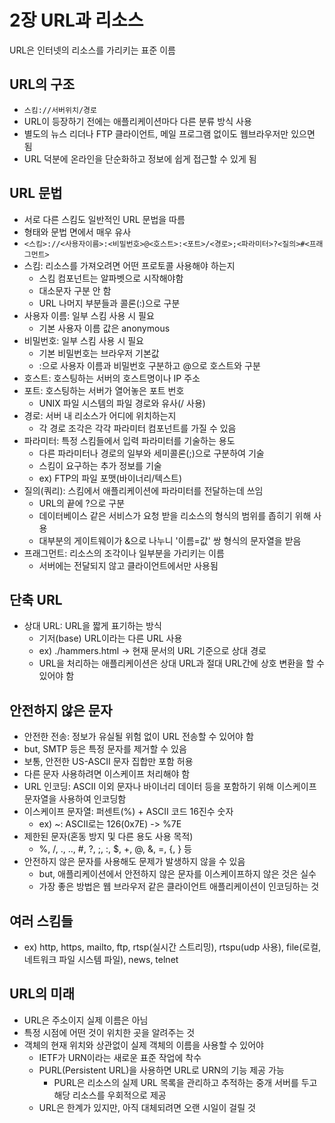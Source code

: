 # 2장 URL과 리소스

URL은 인터넷의 리소스를 가리키는 표준 이름

## URL의 구조

- `스킴://서버위치/경로`
- URL이 등장하기 전에는 애플리케이션마다 다른 분류 방식 사용
- 별도의 뉴스 리더나 FTP 클라이언트, 메일 프로그램 없이도 웹브라우저만 있으면 됨
- URL 덕분에 온라인을 단순화하고 정보에 쉽게 접근할 수 있게 됨

## URL 문법

- 서로 다른 스킴도 일반적인 URL 문법을 따름
- 형태와 문법 면에서 매우 유사
- `<스킴>://<사용자이름>:<비밀번호>@<호스트>:<포트>/<경로>;<파라미터>?<질의>#<프래그먼트>`
- 스킴: 리소스를 가져오려면 어떤 프로토콜 사용해야 하는지
    - 스킴 컴포넌트는 알파벳으로 시작해야함
    - 대소문자 구분 안 함
    - URL 나머지 부분들과 콜론(:)으로 구분
- 사용자 이름: 일부 스킴 사용 시 필요
    - 기본 사용자 이름 값은 anonymous
- 비밀번호: 일부 스킴 사용 시 필요
    - 기본 비밀번호는 브라우저 기본값
    - :으로 사용자 이름과 비밀번호 구분하고 @으로 호스트와 구분
- 호스트: 호스팅하는 서버의 호스트명이나 IP 주소
- 포트: 호스팅하는 서버가 열어놓은 포트 번호
    - UNIX 파일 시스템의 파일 경로와 유사(/ 사용)
- 경로: 서버 내 리소스가 어디에 위치하는지
    - 각 경로 조각은 각각 파라미터 컴포넌트를 가질 수 있음
- 파라미터: 특정 스킴들에서 입력 파라미터를 기술하는 용도
    - 다른 파라미터나 경로의 일부와 세미콜론(;)으로 구분하여 기술
    - 스킴이 요구하는 추가 정보를 기술
    - ex) FTP의 파일 포맷(바이너리/텍스트)
- 질의(쿼리): 스킴에서 애플리케이션에 파라미터를 전달하는데 쓰임
    - URL의 끝에 ?으로 구분
    - 데이터베이스 같은 서비스가 요청 받을 리소스의 형식의 범위를 좁히기 위해 사용
    - 대부분의 게이트웨이가 &으로 나누니 '이름=값' 쌍 형식의 문자열을 받음
- 프래그먼트: 리소스의 조각이나 일부분을 가리키는 이름
    - 서버에는 전달되지 않고 클라이언트에서만 사용됨

## 단축 URL

- 상대 URL: URL을 짧게 표기하는 방식
    - 기저(base) URL이라는 다른 URL 사용
    - ex) ./hammers.html -> 현재 문서의 URL 기준으로 상대 경로
    - URL을 처리하는 애플리케이션은 상대 URL과 절대 URL간에 상호 변환을 할 수 있어야 함

## 안전하지 않은 문자

- 안전한 전송: 정보가 유실될 위험 없이 URL 전송할 수 있어야 함
- but, SMTP 등은 특정 문자를 제거할 수 있음
- 보통, 안전한 US-ASCII 문자 집합만 포함 허용
- 다른 문자 사용하려면 이스케이프 처리해야 함
- URL 인코딩: ASCII 이외 문자나 바이너리 데이터 등을 포함하기 위해 이스케이프 문자열을 사용하여 인코딩함
- 이스케이프 문자열: 퍼센트(%) + ASCII 코드 16진수 숫자
    - ex) ~: ASCII로는 126(0x7E) -> %7E
- 제한된 문자(혼동 방지 및 다른 용도 사용 목적)
    - %, /, ., .., #, ?, ;, :, $, +, @, &, =, {, } 등
- 안전하지 않은 문자를 사용해도 문제가 발생하지 않을 수 있음
    - but, 애플리케이션에서 안전하지 않은 문자를 이스케이프하지 않은 것은 실수
    - 가장 좋은 방법은 웹 브라우저 같은 클라이언트 애플리케이션이 인코딩하는 것

## 여러 스킴들

- ex) http, https, mailto, ftp, rtsp(실시간 스트리밍), rtspu(udp 사용), file(로컬, 네트워크 파일 시스템 파일), news, telnet

## URL의 미래

- URL은 주소이지 실제 이름은 아님
- 특정 시점에 어떤 것이 위치한 곳을 알려주는 것
- 객체의 현재 위치와 상관없이 실제 객체의 이름을 사용할 수 있어야
    - IETF가 URN이라는 새로운 표준 작업에 착수
    - PURL(Persistent URL)을 사용하면 URL로 URN의 기능 제공 가능
        - PURL은 리소스의 실제 URL 목록을 관리하고 추적하는 중개 서버를 두고 해당 리소스를 우회적으로 제공
    - URL은 한계가 있지만, 아직 대체되려면 오랜 시일이 걸릴 것

